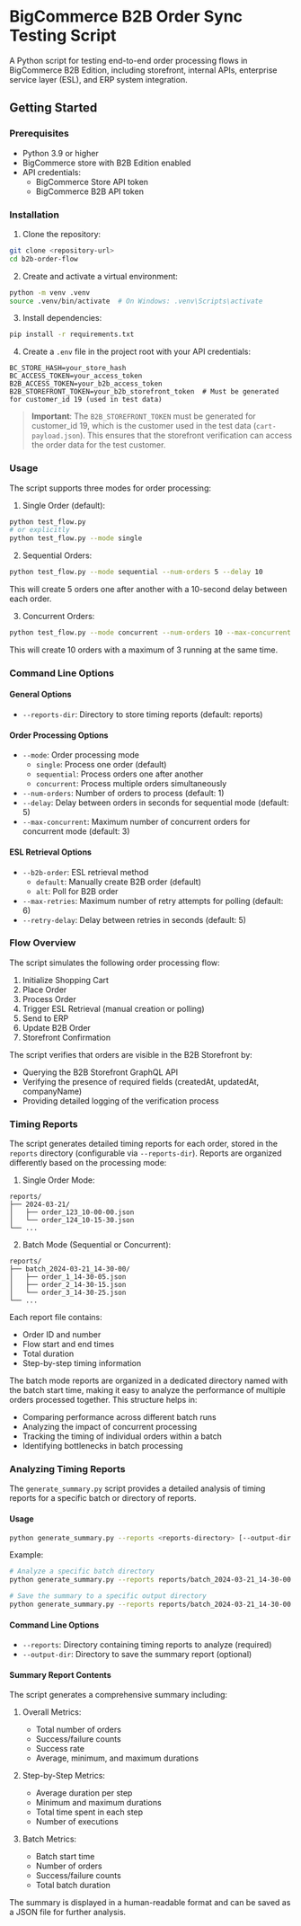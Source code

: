 # BigCommerce B2B Order Sync Testing Script

A Python script for testing end-to-end order processing flows in BigCommerce B2B Edition, including storefront, internal APIs, enterprise service layer (ESL), and ERP system integration.

## Getting Started

### Prerequisites

- Python 3.9 or higher
- BigCommerce store with B2B Edition enabled
- API credentials:
  - BigCommerce Store API token
  - BigCommerce B2B API token

### Installation

1. Clone the repository:
```bash
git clone <repository-url>
cd b2b-order-flow
```

2. Create and activate a virtual environment:
```bash
python -m venv .venv
source .venv/bin/activate  # On Windows: .venv\Scripts\activate
```

3. Install dependencies:
```bash
pip install -r requirements.txt
```

4. Create a `.env` file in the project root with your API credentials:
```
BC_STORE_HASH=your_store_hash
BC_ACCESS_TOKEN=your_access_token
B2B_ACCESS_TOKEN=your_b2b_access_token
B2B_STOREFRONT_TOKEN=your_b2b_storefront_token  # Must be generated for customer_id 19 (used in test data)
```

> **Important**: The `B2B_STOREFRONT_TOKEN` must be generated for customer_id 19, which is the customer used in the test data (`cart-payload.json`). This ensures that the storefront verification can access the order data for the test customer.

### Usage

The script supports three modes for order processing:

1. Single Order (default):
```bash
python test_flow.py
# or explicitly
python test_flow.py --mode single
```

2. Sequential Orders:
```bash
python test_flow.py --mode sequential --num-orders 5 --delay 10
```
This will create 5 orders one after another with a 10-second delay between each order.

3. Concurrent Orders:
```bash
python test_flow.py --mode concurrent --num-orders 10 --max-concurrent 3
```
This will create 10 orders with a maximum of 3 running at the same time.

### Command Line Options

#### General Options
- `--reports-dir`: Directory to store timing reports (default: reports)

#### Order Processing Options
- `--mode`: Order processing mode
  - `single`: Process one order (default)
  - `sequential`: Process orders one after another
  - `concurrent`: Process multiple orders simultaneously
- `--num-orders`: Number of orders to process (default: 1)
- `--delay`: Delay between orders in seconds for sequential mode (default: 5)
- `--max-concurrent`: Maximum number of concurrent orders for concurrent mode (default: 3)

#### ESL Retrieval Options
- `--b2b-order`: ESL retrieval method
  - `default`: Manually create B2B order (default)
  - `alt`: Poll for B2B order
- `--max-retries`: Maximum number of retry attempts for polling (default: 6)
- `--retry-delay`: Delay between retries in seconds (default: 5)

### Flow Overview

The script simulates the following order processing flow:

1. Initialize Shopping Cart
2. Place Order
3. Process Order
4. Trigger ESL Retrieval (manual creation or polling)
5. Send to ERP
6. Update B2B Order
7. Storefront Confirmation

The script verifies that orders are visible in the B2B Storefront by:
- Querying the B2B Storefront GraphQL API
- Verifying the presence of required fields (createdAt, updatedAt, companyName)
- Providing detailed logging of the verification process

### Timing Reports

The script generates detailed timing reports for each order, stored in the `reports` directory (configurable via `--reports-dir`). Reports are organized differently based on the processing mode:

1. Single Order Mode:
```
reports/
├── 2024-03-21/
│   ├── order_123_10-00-00.json
│   └── order_124_10-15-30.json
└── ...
```

2. Batch Mode (Sequential or Concurrent):
```
reports/
├── batch_2024-03-21_14-30-00/
│   ├── order_1_14-30-05.json
│   ├── order_2_14-30-15.json
│   └── order_3_14-30-25.json
└── ...
```

Each report file contains:
- Order ID and number
- Flow start and end times
- Total duration
- Step-by-step timing information

The batch mode reports are organized in a dedicated directory named with the batch start time, making it easy to analyze the performance of multiple orders processed together. This structure helps in:
- Comparing performance across different batch runs
- Analyzing the impact of concurrent processing
- Tracking the timing of individual orders within a batch
- Identifying bottlenecks in batch processing

### Analyzing Timing Reports

The `generate_summary.py` script provides a detailed analysis of timing reports for a specific batch or directory of reports.

#### Usage

```bash
python generate_summary.py --reports <reports-directory> [--output-dir <output-directory>]
```

Example:
```bash
# Analyze a specific batch directory
python generate_summary.py --reports reports/batch_2024-03-21_14-30-00

# Save the summary to a specific output directory
python generate_summary.py --reports reports/batch_2024-03-21_14-30-00 --output-dir summaries
```

#### Command Line Options

- `--reports`: Directory containing timing reports to analyze (required)
- `--output-dir`: Directory to save the summary report (optional)

#### Summary Report Contents

The script generates a comprehensive summary including:

1. Overall Metrics:
   - Total number of orders
   - Success/failure counts
   - Success rate
   - Average, minimum, and maximum durations

2. Step-by-Step Metrics:
   - Average duration per step
   - Minimum and maximum durations
   - Total time spent in each step
   - Number of executions

3. Batch Metrics:
   - Batch start time
   - Number of orders
   - Success/failure counts
   - Total batch duration

The summary is displayed in a human-readable format and can be saved as a JSON file for further analysis.

